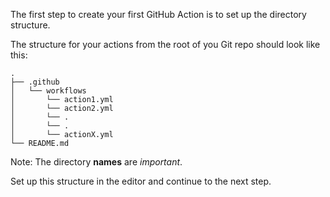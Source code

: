 The first step to create your first GitHub Action is to set up the directory structure.

The structure for your actions from the root of you Git repo should look like this:

```
.
├── .github
│   └── workflows
│       └── action1.yml
│       └── action2.yml
│       └── .
│       └── .
│       └── actionX.yml
└── README.md
```

Note: The directory **names** are *important*.

Set up this structure in the editor and continue to the next step.
